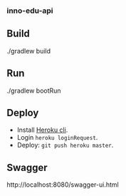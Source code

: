 ### inno-edu-api

## Build

./gradlew build

## Run

./gradlew bootRun

## Deploy

* Install [Heroku cli](https://devcenter.heroku.com/articles/heroku-cli#download-and-install). 
* Login `heroku loginRequest`.
* Deploy: `git push heroku master`.

## Swagger

http://localhost:8080/swagger-ui.html